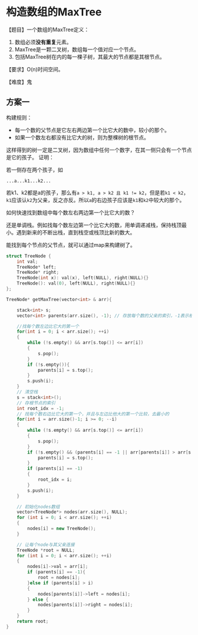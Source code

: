 # 构造数组的MaxTree
【题目】一个数组的MaxTree定义：
1. 数组必须**没有重复**元素。
2. MaxTree是一颗二叉树，数组每一个值对应一个节点。
3. 包括MaxTree树在内的每一棵子树，其最大的节点都是其根节点。

【要求】O(n)时间空间。

【难度】鬼

## 方案一
构建规则：
* 每一个数的父节点是它左右两边第一个比它大的数中，较小的那个。
* 如果一个数左右都没有比它大的树，则为整棵树的根节点。

这样得到的树一定是二叉树，因为数组中任何一个数字，在其一侧只会有一个节点是它的孩子。
证明：

若一侧存在两个孩子，如

```...a...k1...k2...```

若k1、k2都是a的孩子，那么有```a > k1, a > k2 且 k1 != k2```，但是若```k1 < k2```，```k1```应该认```k2```为父亲，反之亦反。所以```a```的右边孩子应该是```k1```和```k2```中较大的那个。

如何快速找到数组中每个数左右两边第一个比它大的数？

还是单调栈。例如找每个数左边第一个比它大的数，用单调递减栈，保持栈顶最小。遇到新来的不断出栈，直到栈空或栈顶比新的数大。

能找到每个节点的父节点，就可以通过map来构建树了。

```cpp
struct TreeNode {
    int val;
    TreeNode* left;
    TreeNode* right;
    TreeNode(int x): val(x), left(NULL), right(NULL){}
    TreeNode(): val(0), left(NULL), right(NULL){}
};

TreeNode* getMaxTree(vector<int> & arr){

    stack<int> s;
    vector<int> parents(arr.size(), -1); // 存放每个数的父亲的索引，-1表示根节点

    //找每个数左边比它大的第一个
    for(int i = 0; i < arr.size(); ++i)
    {
        while (!s.empty() && arr[s.top()] <= arr[i])
        {
            s.pop();
        }
        if (!s.empty()){
            parents[i] = s.top();
        }
        s.push(i);
    }
    // 清空栈
    s = stack<int>();
    // 存根节点的索引
    int root_idx = -1;
    // 找每个数右边比它大的第一个，并且与左边比他大的第一个比较，去最小的
    for(int i = arr.size()-1; i >= 0; --i)
    {
        while (!s.empty() && arr[s.top()] <= arr[i])
        {
            s.pop();
        }
        if (!s.empty() && (parents[i] == -1 || arr[parents[i]] > arr[s.top()])){
            parents[i] = s.top();
        }
        if (parents[i] == -1)
        {
            root_idx = i;
        }
        s.push(i);
    }

    // 初始化nodes数组
    vector<TreeNode*> nodes(arr.size(), NULL);
    for (int i = 0; i < arr.size(); ++i)
    {
        nodes[i] = new TreeNode();
    }

    // 让每个node与其父亲连接
    TreeNode *root = NULL;
    for (int i = 0; i < arr.size(); ++i)
    {
        nodes[i]->val = arr[i];
        if (parents[i] == -1){
            root = nodes[i];
        }else if (parents[i] > i)
        {
            nodes[parents[i]]->left = nodes[i];
        } else {
            nodes[parents[i]]->right = nodes[i];
        }
    } 
    return root;
}
```


